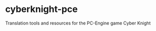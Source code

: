 cyberknight-pce
===============

Translation tools and resources for the PC-Engine game Cyber Knight
